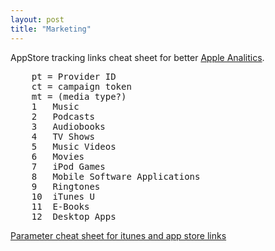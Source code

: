 ```yaml
---
layout: post
title: "Marketing"
---
```


<p>
    AppStore tracking links cheat sheet for better <a href="https://developer.apple.com/app-store/measuring-app-performance/" target="_blank">Apple Analitics</a>.
</p>

<pre>
    pt = Provider ID
    ct = campaign token
    mt = (media type?) 
    1   Music
    2   Podcasts
    3   Audiobooks
    4   TV Shows
    5   Music Videos
    6   Movies
    7   iPod Games
    8   Mobile Software Applications
    9   Ringtones
    10  iTunes U
    11  E-Books
    12  Desktop Apps
</pre>

<a href="https://geniuslink.com/blog/parameter-cheat-sheet-for-itunes-and-app-store-links/" target="_blank">Parameter cheat sheet for itunes and app store links</a>

